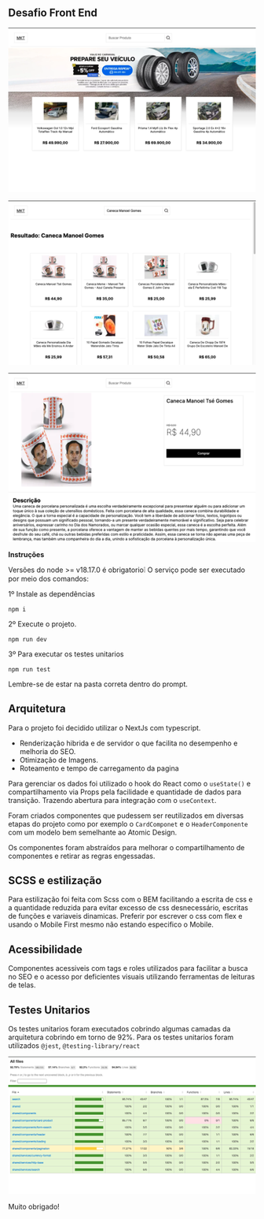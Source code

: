 ## **Desafio Front End**

![enter image description here](https://github.com/yuricplus/promotion_challenger/blob/main/public/home.png?raw=true)

![enter image description here](https://github.com/yuricplus/promotion_challenger/blob/main/public/busca.png?raw=true)

![enter image description here](https://github.com/yuricplus/promotion_challenger/blob/main/public/detalhes.png?raw=true)

**Instruções**

Versões do node >= v18.17.0 é obrigatorio❕
O serviço pode ser executado por meio dos comandos:

1º Instale as dependências
```
npm i
```
2º Execute o projeto.

```
npm run dev
```
3º Para executar os testes unitarios
```
npm run test
```

Lembre-se de estar na pasta correta dentro do prompt.

## Arquitetura
Para o projeto foi decidido utilizar o NextJs com typescript.

 - Renderização hibrida e de servidor o que facilita no desempenho e melhoria do SEO.
 - Otimização de Imagens.
 - Roteamento e tempo de carregamento da pagina

Para gerenciar os dados foi utilizado o hook do React como o `useState()` e compartilhamento via Props pela facilidade e quantidade de dados para transição. Trazendo abertura para integração com o `useContext`.

Foram criados componentes que pudessem ser reutilizados em diversas etapas do projeto como por exemplo o `CardComponet` e o `HeaderComponente` com um modelo bem semelhante ao Atomic Design.

Os componentes foram abstraídos para melhorar o compartilhamento de componentes e retirar as regras engessadas.

## SCSS e estilização
Para estilização foi feita com Scss com o BEM facilitando a escrita de css e a quantidade reduzida para evitar excesso de css desnecessário, escritas de funções e variaveis dinamicas.
Preferir por escrever o css com flex e usando o Mobile First mesmo não estando especifico o Mobile.

## Acessibilidade
Componentes acessiveis com tags e roles utilizados para facilitar a busca no SEO e o acesso por deficientes visuais utilizando ferramentas de leituras de telas.

## Testes Unitarios
Os testes unitarios foram executados  cobrindo algumas camadas da arquitetura cobrindo em torno de 92%.
Para os testes unitarios foram utilizados `@jest`, `@testing-library/react`

![enter image description here](https://github.com/yuricplus/promotion_challenger/blob/main/public/coverage.png?raw=true)

Muito obrigado!

